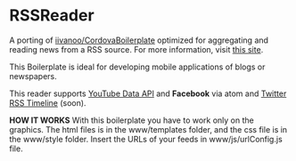 RSSReader
=========
A porting of [iivanoo/CordovaBoilerplate](https://github.com/iivanoo/cordovaboilerplate) optimized for aggregating and reading news from a RSS source. For more information, visit [this site](https://github.com/iivanoo/cordovaboilerplate/blob/master/README.md).

This Boilerplate is ideal for developing mobile applications of blogs or newspapers.

This reader supports [YouTube Data API](https://developers.google.com/youtube/2.0/reference) and **Facebook** via atom and [Twitter RSS Timeline](https://dev.twitter.com/discussions/11582) (soon).

**HOW IT WORKS**
With this boilerplate you have to work only on the graphics. The html files is in the www/templates folder, and the css file is in the www/style folder. Insert the URLs of your feeds in www/js/urlConfig.js file.
